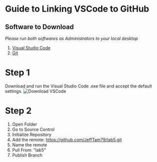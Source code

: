 # Guide to Linking VSCode to GitHub

## Software to Download
*Please run both softwares as Administrators to your local desktop*
1. [Visual Studio Code](https://code.visualstudio.com/)
2. [Git](https://git-scm.com/downloads/win)

# Step 1
Download and run the Visual Studio Code .exe file and accept the default settings.
![Download VSCode](DownloadVSCode.jpg)

# Step 2

1. Open Folder
2. Go to Source Control
3. Initialize Repository
4. Add the remote: https://github.com/JeffTam79/lab5.git
5. Name the remote
6. Pull From: "lab5"
6. Publish Branch
